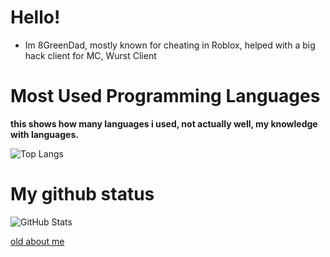 # Hello!
- Im 8GreenDad, mostly known for cheating in Roblox, helped with a big hack client for MC, Wurst Client
# Most Used Programming Languages
**this shows how many languages i used, not actually well, my knowledge with languages.**

![Top Langs](https://github-readme-stats.vercel.app/api/top-langs/?username=8granddadpg&layout=compact&theme=radical)

# My github status

![GitHub Stats](https://github-readme-stats.vercel.app/api?username=8granddadpg&show_icons=true&theme=radical)



[old about me](https://8granddadpg.github.io/about-me/)
